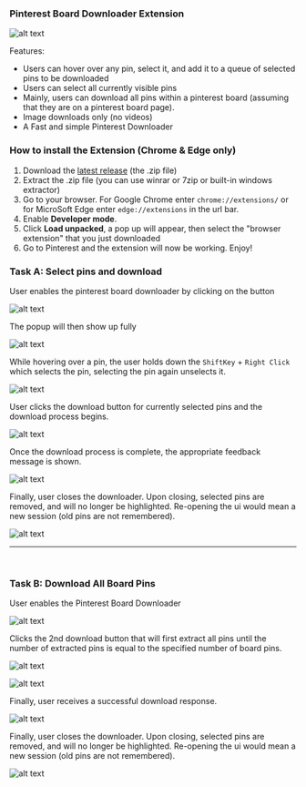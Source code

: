 ### Pinterest Board Downloader Extension

![alt text](./readme-assets/image-7.png)

Features:

- Users can hover over any pin, select it, and add it to a queue of selected pins to be downloaded
- Users can select all currently visible pins
- Mainly, users can download all pins within a pinterest board (assuming that they are on a pinterest board page).
- Image downloads only (no videos)
- A Fast and simple Pinterest Downloader
  <br>

### How to install the Extension (Chrome & Edge only)

1. Download the [latest release](https://github.com/rrokutaro/pinterest-board-downloader/releases) (the .zip file)
2. Extract the .zip file (you can use winrar or 7zip or built-in windows extractor)
3. Go to your browser. For Google Chrome enter `chrome://extensions/` or for MicroSoft Edge enter `edge://extensions` in the url bar.
4. Enable **Developer mode**.
5. Click **Load unpacked**, a pop up will appear, then select the "browser extension" that you just downloaded
6. Go to Pinterest and the extension will now be working. Enjoy!
   <br>

### Task A: Select pins and download

User enables the pinterest board downloader by clicking on the button

![alt text](./readme-assets/image.png)
<br>

The popup will then show up fully

![alt text](./readme-assets/image-1.png)
<br>

While hovering over a pin, the user holds down the `ShiftKey` + `Right Click` which selects the pin, selecting the pin again unselects it.

![alt text](./readme-assets/Animation.webp)
<br>

User clicks the download button for currently selected pins and the download process begins.

![alt text](./readme-assets/image-2.png)

Once the download process is complete, the appropriate feedback message is shown.

![alt text](./readme-assets/image-3.png)
<br>

Finally, user closes the downloader. Upon closing, selected pins are removed, and will no longer be highlighted. Re-opening the ui would mean a new session (old pins are not remembered).

![alt text](./readme-assets/image-4.png)
<br>

---

<br>

### Task B: Download All Board Pins

User enables the Pinterest Board Downloader

![alt text](./readme-assets/image.png)
<br>

Clicks the 2nd download button that will first extract all pins until the number of extracted pins is equal to the specified number of board pins.

![alt text](./readme-assets/image-5.png)

![alt text](./readme-assets/image-2.png)

Finally, user receives a successful download response.

![alt text](./readme-assets/image-6.png)
<br>

Finally, user closes the downloader. Upon closing, selected pins are removed, and will no longer be highlighted. Re-opening the ui would mean a new session (old pins are not remembered).

![alt text](./readme-assets/image-4.png)
<br>
